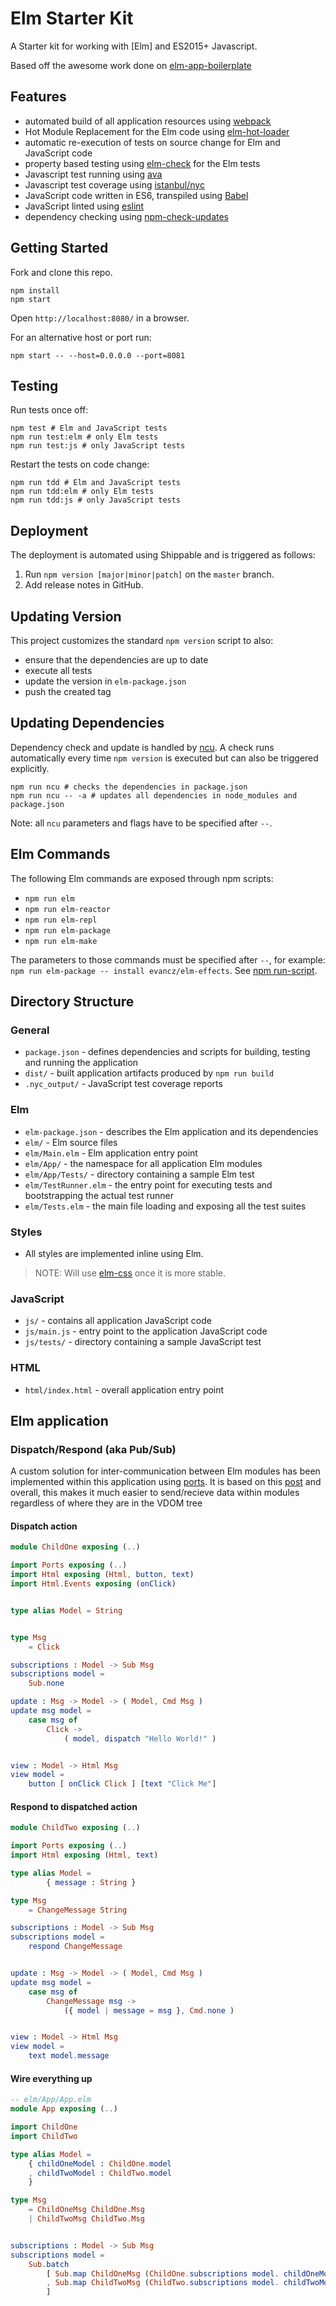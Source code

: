 # Elm Starter Kit

A Starter kit for working with [Elm] and ES2015+ Javascript.

Based off the awesome work done on [elm-app-boilerplate](https://github.com/gkubisa/elm-app-boilerplate)

## Features

- automated build of all application resources using [webpack](http://webpack.github.io/)
- Hot Module Replacement for the Elm code using [elm-hot-loader](https://github.com/fluxxu/elm-hot-loader)
- automatic re-execution of tests on source change for Elm and JavaScript code
- property based testing using [elm-check](https://github.com/NoRedInk/elm-check) for the Elm tests
- Javascript test running using [ava](https://github.com/avajs/ava) 
- Javascript test coverage using [istanbul/nyc](https://github.com/istanbuljs/nyc)
- JavaScript code written in ES6, transpiled using [Babel](https://babeljs.io/)
- JavaScript linted using [eslint](http://eslint.org/)
- dependency checking using [npm-check-updates](https://github.com/tjunnone/npm-check-updates)


## Getting Started

Fork and clone this repo.

```
npm install
npm start
```

Open `http://localhost:8080/` in a browser.

For an alternative host or port run:

```
npm start -- --host=0.0.0.0 --port=8081
```

## Testing

Run tests once off:

```
npm test # Elm and JavaScript tests
npm run test:elm # only Elm tests
npm run test:js # only JavaScript tests
```

Restart the tests on code change:

```
npm run tdd # Elm and JavaScript tests
npm run tdd:elm # only Elm tests
npm run tdd:js # only JavaScript tests
```


## Deployment

The deployment is automated using Shippable and is triggered as follows:

1. Run `npm version [major|minor|patch]` on the `master` branch.
2. Add release notes in GitHub.

## Updating Version

This project customizes the standard `npm version` script to also:

- ensure that the dependencies are up to date
- execute all tests
- update the version in `elm-package.json`
- push the created tag


## Updating Dependencies

Dependency check and update is handled by [ncu](https://github.com/tjunnone/npm-check-updates). 
A check runs automatically every time `npm version` is executed but can also be triggered explicitly.

```
npm run ncu # checks the dependencies in package.json
npm run ncu -- -a # updates all dependencies in node_modules and package.json
```

Note: all `ncu` parameters and flags have to be specified after `--`.


## Elm Commands

The following Elm commands are exposed through npm scripts:

- `npm run elm`
- `npm run elm-reactor`
- `npm run elm-repl`
- `npm run elm-package`
- `npm run elm-make`

The parameters to those commands must be specified after `--`, for example: `npm run elm-package -- install evancz/elm-effects`. 
See [npm run-script](https://docs.npmjs.com/cli/run-script).


## Directory Structure

### General

- `package.json` - defines dependencies and scripts for building, testing and running the application
- `dist/` - built application artifacts produced by `npm run build`
- `.nyc_output/` - JavaScript test coverage reports

### Elm

- `elm-package.json` - describes the Elm application and its dependencies
- `elm/` - Elm source files
- `elm/Main.elm` - Elm application entry point
- `elm/App/` - the namespace for all application Elm modules
- `elm/App/Tests/` - directory containing a sample Elm test
- `elm/TestRunner.elm` - the entry point for executing tests and bootstrapping the actual test runner
- `elm/Tests.elm` - the main file loading and exposing all the test suites

### Styles

- All styles are implemented inline using Elm.

> NOTE: Will use [elm-css](https://github.com/rtfeldman/elm-css) once it is more stable.

### JavaScript

- `js/` - contains all application JavaScript code
- `js/main.js` - entry point to the application JavaScript code
- `js/tests/` - directory containing a sample JavaScript test

### HTML

- `html/index.html` - overall application entry point


## Elm application

### Dispatch/Respond (aka Pub/Sub)

A custom solution for inter-communication between Elm modules has been 
implemented within this application using [ports](http://guide.elm-lang.org/interop/javascript.html).
It is based on this [post](https://groups.google.com/forum/#!msg/elm-discuss/i99LBvYSkpY/yQyk6WB0AAAJ) 
and overall, this makes it much easier to  send/recieve data within modules 
regardless of where they are in the VDOM tree

#### Dispatch action

```elm
module ChildOne exposing (..)

import Ports exposing (..)
import Html exposing (Html, button, text)
import Html.Events exposing (onClick)


type alias Model = String


type Msg
    = Click

subscriptions : Model -> Sub Msg
subscriptions model =
    Sub.none

update : Msg -> Model -> ( Model, Cmd Msg )
update msg model =
    case msg of
        Click ->
            ( model, dispatch "Hello World!" )


view : Model -> Html Msg
view model =
    button [ onClick Click ] [text "Click Me"]
```

#### Respond to dispatched action

```elm
module ChildTwo exposing (..)

import Ports exposing (..)
import Html exposing (Html, text)

type alias Model = 
        { message : String }

type Msg
    = ChangeMessage String

subscriptions : Model -> Sub Msg
subscriptions model =
    respond ChangeMessage


update : Msg -> Model -> ( Model, Cmd Msg )
update msg model =
    case msg of
        ChangeMessage msg ->
            ({ model | message = msg }, Cmd.none )


view : Model -> Html Msg
view model =
    text model.message
```

#### Wire everything up

```elm
-- elm/App/App.elm
module App exposing (..)

import ChildOne
import ChildTwo

type alias Model =
    { childOneModel : ChildOne.model
    , childTwoModel : ChildTwo.model
    }

type Msg
    = ChildOneMsg ChildOne.Msg
    | ChildTwoMsg ChildTwo.Msg


subscriptions : Model -> Sub Msg
subscriptions model =
    Sub.batch
        [ Sub.map ChildOneMsg (ChildOne.subscriptions model. childOneModel)
        , Sub.map ChildTwoMsg (ChildTwo.subscriptions model. childTwoModel)
        ]
```
